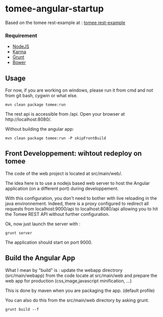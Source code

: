 tomee-angular-startup
==================

Based on the tomee rest-example at : [tomee rest-example]


### Requirement

* [NodeJS][node]
* [Karma][karma]
* [Grunt][grunt]
* [Bower][bower]


Usage 
-----
For now, if you are working on windows, please run it from cmd and not from git bash, cygwin or what else.



	mvn clean package tomee:run

The rest api is accessible from /api.
Open your browser at http://localhost:8080/.
	

Without building the angular app:

	mvn clean package tomee:run -P skipFrontBuild



Front Developpement: wihtout redeploy on tomee
-------------------

The code of the web project is located at src/main/web/.  

The idea here is to  use a nodejs based web server to host the Angular application (on a different port) during developpement.

With this configuration, you don't need to bother with live reloading in the java environnement. Indeed, there is a proxy configured to redirect all requests from localhost:9000/api to localhost:8080/api allowing you to hit the Tomee REST API without further configuration.


Ok, now just launch the server with : 

	grunt server

The application should start on port 9000.

Build the Angular App
---------------------

What I mean by "build" is :  update the webapp directrory  (src/main/webapp) from the code locate at src/main/web and prepare the web app for production (css,image,javascript minification, ...)

This is done by maven when you are packaging the app. (default profile)

You can also do this from the src/main/web directory by asking grunt.

	grunt build --f



[node]: http://nodejs.org "NodeJs"
[karma]: http://karma-runner.github.io "Karma"
[phantomjs]: http://phantomjs.org/ "PhantomJS"
[yo]: http://yeoman.io/ "Yeoman"
[grunt]: http://gruntjs.com/ "Grunt"
[bower]: https://github.com/bower/bower "Bower"
[generator-angular]: https://github.com/yeoman/generator-angular
[tomee rest-example]: http://tomee.apache.org/examples-trunk/rest-example/README.html 

